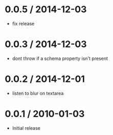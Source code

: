 
0.0.5 / 2014-12-03
==================

  * fix release

0.0.3 / 2014-12-03
==================

  * dont throw if a schema property isn't present

0.0.2 / 2014-12-01
==================

  * listen to blur on textarea

0.0.1 / 2010-01-03
==================

  * Initial release
